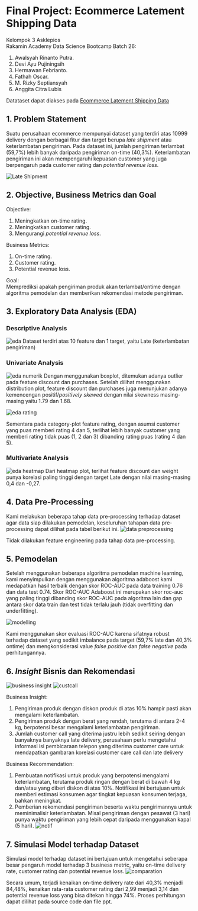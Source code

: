 # Final Project: Ecommerce Latement Shipping Data

Kelompok 3 Asklepios <br>
Rakamin Academy Data Science Bootcamp Batch 26: <br>
1. Awalsyah Rinanto Putra.
2. Devi Ayu Pujiningsih
3. Hermawan Febrianto.
4. Fathah Oscar.
5. M. Rizky Septiansyah
6. Anggita Citra Lubis

Datataset dapat diakses pada [Ecommerce Latement Shipping Data](https://www.kaggle.com/datasets/prachi13/customer-analytics)

## 1. Problem Statement
Suatu perusahaan ecommerce mempunyai dataset yang terdiri atas 10999 delivery dengan berbagai fitur dan target berupa *late shipment* atau keterlambatan pengiriman. Pada dataset ini, jumlah pengiriman terlambat (59,7%) lebih banyak daripada pengiriman on-time (40,3%). Keterlambatan pengiriman ini akan mempengaruhi kepuasan customer yang juga berpengaruh pada customer rating dan *potential revenue loss*.

![Late Shipment](https://user-images.githubusercontent.com/116500936/205496824-d3955a83-9dc1-4c2e-a219-9c1b010e7690.png)

## 2. Objective, Business Metrics dan Goal
Objective:
1. Meningkatkan on-time rating.
2. Meningkatkan customer rating.
3. Mengurangi *potential revenue loss*.

Business Metrics:
1. On-time rating.
2. Customer rating.
3. Potential revenue loss.

Goal: <br>
Memprediksi apakah pengiriman produk akan terlambat/ontime dengan algoritma pemodelan dan memberikan rekomendasi metode pengiriman.

## 3. Exploratory Data Analysis (EDA)
### Descriptive Analysis
![eda](https://user-images.githubusercontent.com/116500936/205497278-398479e6-aecb-4492-8099-2f8fb1a33320.png)
Dataset terdiri atas 10 feature dan 1 target, yaitu Late (keterlambatan pengiriman)

### Univariate Analysis

![eda numerik](https://user-images.githubusercontent.com/116500936/205497329-4cdb1872-d95d-4137-81df-4198a09f8b8a.png)
Dengan menggunakan boxplot, ditemukan adanya outlier pada feature discount dan purchases. Setelah dilihat menggunakan distribution plot, feature discount dan purchases juga menunjukan adanya kemencengan positif/*positively skewed* dengan nilai skewness masing-masing yaitu 1.79 dan 1.68.

![eda rating](https://user-images.githubusercontent.com/116500936/205497340-056da9ab-588e-460c-a67f-a2456fc12319.png)

Sementara pada category-plot feature rating, dengan asumsi customer yang puas memberi rating 4 dan 5, terlihat lebih banyak customer yang memberi rating tidak puas (1, 2 dan 3) dibanding rating puas (rating 4 dan 5).


### Multivariate Analysis
![eda heatmap](https://user-images.githubusercontent.com/116500936/205497372-9e16745f-540a-4b58-bcad-7637b18aa122.png)
Dari heatmap plot, terlihat feature discount dan weight punya korelasi paling tinggi dengan target Late dengan nilai masing-masing 0,4 dan -0,27.


## 4. Data Pre-Processing
Kami melakukan beberapa tahap data pre-processing terhadap dataset agar data siap dilakukan pemodelan, keseluruhan tahapan data pre-processing dapat dilihat pada tabel berikut ini.
![data preprocessing](https://user-images.githubusercontent.com/116500936/205497389-e8695308-82f6-48b4-8a68-0c879803f67b.png)

Tidak dilakukan feature engineering pada tahap data pre-processing.

## 5. Pemodelan
Setelah menggunakan beberapa algoritma pemodelan machine learning, kami menyimpulkan dengan menggunakan algoritma adaboost kami medapatkan hasil terbaik dengan skor ROC-AUC pada data training 0.76 dan data test 0.74. Skor ROC-AUC Adaboost ini merupakan skor roc-auc yang paling tinggi dibanding skor ROC-AUC pada algoritma lain dan gap antara skor data train dan test tidak terlalu jauh (tidak overfitting dan underfitting).

![modelling](https://user-images.githubusercontent.com/116500936/205497405-cded5eef-9e9f-4073-89da-a44f1f618a50.png)

Kami menggunakan skor evaluasi ROC-AUC karena sifatnya robust terhadap dataset yang sedikit imbalance pada target (59,7% late dan 40,3% ontime) dan mengkonsiderasi value *false positive* dan *false negative* pada perhitungannya.

## 6. *Insight* Bisnis dan Rekomendasi
![business insight](https://user-images.githubusercontent.com/116500936/205497426-7644ea31-8406-4075-9095-b91c175f7f87.png)
![custcall](https://user-images.githubusercontent.com/116500936/205497430-e3a73126-9c0f-4cb9-b815-e3d1bcb401d8.png)

Business Insight:
1. Pengiriman produk dengan diskon produk di atas 10% hampir pasti akan mengalami keterlambatan.
2. Pengiriman produk dengan berat yang rendah, terutama di antara 2-4 kg, berpotensi besar mengalami keterlambatan pengiriman.
3. Jumlah customer call yang diterima justru lebih sedikit seiring dengan banyaknya banyaknya late delivery, perusahaan perlu mengetahui informasi isi pembicaraan telepon yang diterima customer care untuk mendapatkan gambaran korelasi customer care call dan late delivery

Business Recommendation:
1. Pembuatan notifikasi untuk produk yang berpotensi mengalami keterlambatan, terutama produk ringan dengan berat di bawah 4 kg dan/atau yang diberi diskon di atas 10%. Notifikasi ini bertujuan untuk memberi estimasi konsumen agar tingkat kepuasan konsumen terjaga, bahkan meningkat.
2. Pemberian rekomendasi pengiriman beserta waktu pengirimannya untuk meminimalisir keterlambatan. Misal pengiriman dengan pesawat (3 hari) punya waktu pengiriman yang lebih cepat daripada menggunakan kapal (5 hari).
![notif](https://user-images.githubusercontent.com/116500936/205497444-f75831be-2c99-4e8c-836d-5939a00c0f9f.png)

## 7. Simulasi Model terhadap Dataset
Simulasi model terhadap dataset ini bertujuan untuk mengetahui seberapa besar pengaruh model terhadap 3 business metric, yaitu on-time delivery rate, customer rating dan potential revenue loss.
![comparation](https://user-images.githubusercontent.com/116500936/205497466-71f7b702-98c6-41c7-a969-324d635f0d7f.png)

Secara umum, terjadi kenaikan on-time delivery rate dari 40,3% menjadi 84,48%, kenaikan rata-rata customer rating dari 2,99 menjadi 3,14 dan potential revenue loss yang bisa ditekan hingga 74%.
Proses perhitungan dapat dilihat pada source code dan file ppt.
